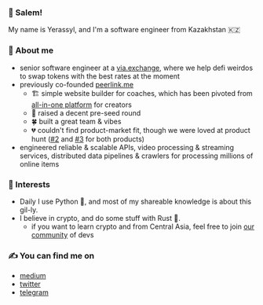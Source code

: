 ### 🤸 Salem!
My name is Yerassyl, and I'm a software engineer from Kazakhstan 🇰🇿

### 👋 About me
- senior software engineer at a [via.exchange](https://via.exchange), 
where we help defi weirdos to swap tokens with the best rates at the moment 
- previously co-founded [peerlink.me](https://hi.peerlink.me)
  - 🏗 simple website builder for coaches, which has been pivoted from [all-in-one platform](myqoob.com) for creators
  - 💸 raised a decent pre-seed round
  - 🍀 built a great team & vibes
  - 💔 couldn't find product-market fit, though we were loved at product hunt ([#2](https://www.producthunt.com/products/peerlink-simple-webpage-for-coaches) and [#3](https://www.producthunt.com/products/qoob) for both products)
- engineered reliable & scalable APIs, video processing & streaming services, distributed data pipelines & crawlers for processing millions of online items

### 🎨 Interests
- Daily I use Python 🐍, and most of my shareable knowledge is about this gil-ly.
- I believe in crypto, and do some stuff with Rust 🦀.
  - if you want to learn crypto and from Central Asia, feel free to join [our community](https://t.me/blockchain_ca) of devs

### ✍️ You can find me on
- [medium](https://medium.com/@zhanymkanov)
- [twitter](https://twitter.com/zhanymkanov)
- [telegram](https://t.me/zhanymkanov)
